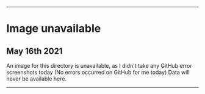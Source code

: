 
***

# Image unavailable

## May 16th 2021

An image for this directory is unavailable, as I didn't take any GitHub error screenshots today (No errors occurred on GitHub for me today) Data will never be available here.

***
